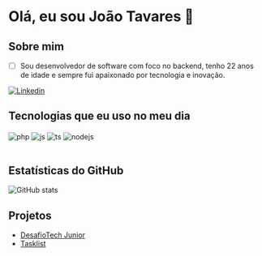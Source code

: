 # Olá, eu sou João Tavares 👋

## Sobre mim
- [ ] Sou desenvolvedor de software com foco no backend, tenho 22 anos de idade e sempre fui apaixonado por tecnologia e inovação.

[![Linkedin](https://img.shields.io/badge/LinkedIn-0077B5?style=for-the-badge&logo=linkedin&logoColor=white)](https://www.linkedin.com/in/joão-tavares-1a7021241/)

## Tecnologias que eu uso no meu dia

<div style="display: inline_block">
  <img align="center" alt="php" src="https://img.shields.io/badge/PHP-777BB4?style=for-the-badge&logo=php&logoColor=white" />
  <img align="center" alt="js" src="https://img.shields.io/badge/JavaScript-F7DF1E?style=for-the-badge&logo=javascript&logoColor=black" />
  <img align="center" alt="ts" src="https://img.shields.io/badge/TypeScript-007ACC?style=for-the-badge&logo=typescript&logoColor=white" />
  <img align="center" alt="nodejs" src="https://img.shields.io/badge/Node.js-43853D?style=for-the-badge&logo=node.js&logoColor=white" />
</div><br/>

## Estatísticas do GitHub
![GitHub stats](https://github-readme-stats.vercel.app/api?username=issetmeik&show_icons=true&theme=dracula&count_private=true)


## Projetos
- [DesafioTech Junior ](https://github.com/issetmeik/desafiotech-junior#readme)
- [Tasklist](https://github.com/issetmeik/tasklist/blob/main/README.md)
